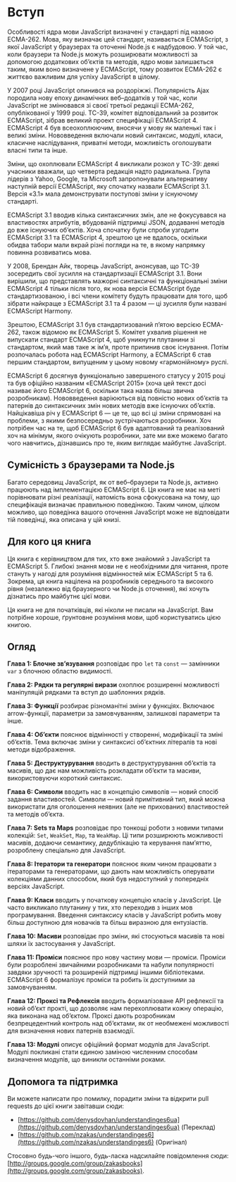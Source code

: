 # Вступ

Особливості ядра мови JavaScript визначені у стандарті під назвою ECMA-262. Мова, яку визначає цей стандарт, називається ECMAScript, з якої JavaScript у браузерах та оточенні Node.js є надбудовою. У той час, коли браузери та Node.js можуть розширювати можливості за допомогою додаткових об’єктів та методів, ядро мови залишається таким, яким воно визначене у ECMAScript, тому розвиток ECMA-262 є життєво важливим для успіху JavaScript в цілому.

У 2007 році JavaScript опинився на роздоріжжі. Популярність Ajax породила нову епоху динамічних веб–додатків у той час, коли JavaScript не змінювався зі своєї третьої редакції ECMA-262, опублікованої у 1999 році. TC-39, комітет відповідальний за розвиток ECMAScript, зібрав великий проект специфікації ECMAScript 4. ECMAScript 4 був всеохоплюючим, вносячи у мову як маленькі так і великі зміни. Нововведення включали новий синтаксис, модулі, класи, класичне наслідування, приватні методи, можливість оголошувати власні типи та інше.

Зміни, що охоплювали ECMAScript 4 викликали розкол у TC-39: деякі учасники вважали, що четверта редакція надто радикальна. Група лідерів з Yahoo, Google, та Microsoft запропонували альтернативу наступній версії ECMAScript, яку спочатку назвали ECMAScript 3.1. Версія «3.1» мала демонструвати поступові зміни у існуючому стандарті.

ECMAScript 3.1 вводив кілька синтаксичних змін, але не фокусувався на властивостях атрибутів, вбудованій підтримці JSON, додаванні методів до вже існуючих об’єктів. Хоча спочатку були спроби узгодити ECMAScript 3.1 та ECMAScript 4, зрештою це не вдалось, оскільки обидва табори мали вкрай різні погляди на те, в якому напрямку повинна розвиватись мова.

У 2008, Брендан Айк, творець JavaScript, анонсував, що TC-39 зосередить свої зусилля на стандартизації ECMAScript 3.1. Вони вирішили, що представлять мажорні синтаксичні та функціональні зміни ECMAScript 4 тільки після того, як нова версія ECMAScript буде стандартизованою, і всі члени комітету будуть працювати для того, щоб зібрати найкраще з ECMAScript 3.1 та 4 разом — ці зусилля були названі ECMAScript Harmony.

Зрештою, ECMAScript 3.1 був стандартизований п’ятою версією ECMA-262, також відомою як ECMAScript 5. Комітет ухвалив рішення не випускати стандарт ECMAScript 4, щоб уникнути плутанини зі стандартом, який мав таке ж ім’я, проте припинив своє існування. Потім розпочалась робота над ECMAScript Harmony, а ECMAScript 6 став першим стандартом, випущеним у цьому новому «гармонійному» руслі.

ECMAScript 6 досягнув функціонально завершеного статусу у 2015 році та був офіційно названим «ECMAScript 2015» (хоча цей текст досі називає його ECMAScript 6, оскільки така назва більш звична розробникам). Нововведення варіюються від повністю нових об’єктів та патернів до синтаксичних змін нових методів вже існуючих об’єктів. Найцікавіша річ у ECMAScript 6 — це те, що всі ці зміни спрямовані на проблеми, з якими безпосередньо зустрічаються розробники. Хоч потрібен час на те, щоб ECMAScript 6 був адаптований та реалізований хоч на мінімум, якого очікують розробники, зате ми вже можемо багато чого навчитись, дізнавшись про те, яким виглядає майбутнє JavaScript.

## Сумісність з браузерами та Node.js

Багато середовищ JavaScript, як от веб–браузери та Node.js, активно працюють над імплементацією ECMAScript 6. Ця книга не має на меті порівнювати різні реалізації, натомість вона сфокусована на тому, що специфікація визначає правильною поведінкою. Таким чином, цілком можливо, що поведінка вашого оточення JavaScript може не відповідати тій поведінці, яка описана у цій книзі.

## Для кого ця книга

Ця книга є керівництвом для тих, хто вже знайомий з JavaScript та ECMAScript 5. Глибокі знання мови не є необхідними для читання, проте стануть у нагоді для розуміння відмінностей між ECMAScript 5 та 6. Зокрема, ця книга націлена на розробників середнього та високого рівня (незалежно від браузерного чи Node.js оточення), які хочуть дізнатись про майбутнє цієї мови.

Ця книга не для початківців, які ніколи не писали на JavaScript. Вам потрібне хороше, ґрунтовне розуміння мови, щоб користуватись цією книгою.

## Огляд

**Глава 1: Блочне зв’язування** розповідає про `let` та `const` — замінники `var` з блочною областю видимості.

**Глава 2: Рядки та регулярні вирази** охоплює розширенні можливості маніпуляцій рядками та вступ до шаблонних рядків.

**Глава 3: Функції** розбирає різноманітні зміни у функціях. Включаює arrow-функції, параметри за замовчуванням, залишкові параметри та інше.

**Глава 4: Об’єкти** пояснює відмінності у створенні, модифікації та зміні об’єктів. Тема включає зміни у синтаксисі об’єктних літералів та нові методи відображення.

**Глава 5: Деструктурування** вводить в деструктурування об’єктів та масивів, що дає нам можливість розкладати об’єкти та масиви, використовуючи короткий синтаксис.

**Глава 6: Символи** вводить нас в концепцію символів — новий спосіб задання властивостей. Символи — новий примітивний тип, який можна використати для оголошення неявних (але не прихованих) властивостей та методів об’єкта.

**Глава 7: Sets та Maps** розповідає про тонкощі роботи з новими типами колекцій: `Set`, `WeakSet`, `Map`, та `WeakMap`. Ці типи розширюють можливості масивів, додаючи семантику, дедублікацію та керування пам’яттю, розроблену спеціально для JavaScript.

**Глава 8: Ітератори та генератори** пояснює яким чином працювати з ітераторами та генераторами, що дають нам можливість оперувати колекціями данних способом, який був недоступний у попередніх версіях JavaScript.

**Глава 9: Класи** вводить у початкову концепцію класів у JavaScript. Це часто викликало плутанину у тих, хто переходив з інших мов програмування. Введення синтаксису класів у JavaScript робить мову більш доступною для новачків та більш виразною для ентузіастів.

**Глава 10: Масиви** розповідає про зміни, які стосуються масивів та нові шляхи їх застосування у JavaScript.

**Глава 11: Проміси** пояснює про нову частину мови — проміси. Проміси були розроблені звичайними розробниками та набули популярності завдяки зручності та розширеній підтримці іншими бібліотеками. ECMAScript 6 формалізує проміси та робить їх доступними за замовчуванням.

**Глава 12: Проксі та Рефлексія** вводить формалізоване API рефлексії та новий об’єкт прокті, що дозволяє нам перехоплювати кожну операцію, яка виконана над об’єктом. Проксі дають розробникам безпрецедентний контроль над об’єктами, як от необмежені можливості для визначення нових патернів взаємодії.

**Глава 13: Модулі** описує офіційний формат модулів для JavaScript. Модулі покликані стати єдиною заміною численним способам визначення модулів, що виникли останніми роками.

## Допомога та підтримка

Ви можете написати про помилку, порадити зміни та відкрити pull requests до цієї книги завітавши сюди:

* [https://github.com/denysdovhan/understandinges6ua](https://github.com/denysdovhan/understandinges6ua) (Переклад)
* [https://github.com/nzakas/understandinges6](https://github.com/nzakas/understandinges6) (Оригінал)

Стосовно будь-чого іншого, будь-ласка надсилайте повідомлення сюди: [http://groups.google.com/group/zakasbooks](http://groups.google.com/group/zakasbooks).
